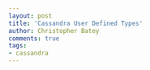 ```yaml
---
layout: post
title: 'Cassandra User Defined Types'
author: Christopher Batey
comments: true
tags:
- cassandra
---
```



